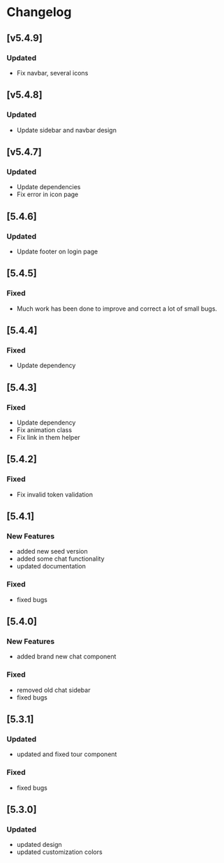 # Changelog

## [v5.4.9]

### Updated
- Fix navbar, several icons

## [v5.4.8]

### Updated
- Update sidebar and navbar design

## [v5.4.7]

### Updated
- Update dependencies
- Fix error in icon page

## [5.4.6]

### Updated

- Update footer on login page

## [5.4.5]

### Fixed

- Much work has been done to improve and correct a lot of small bugs.

## [5.4.4]

### Fixed

- Update dependency

## [5.4.3]

### Fixed

- Update dependency
- Fix animation class
- Fix link in them helper

## [5.4.2]

### Fixed

- Fix invalid token validation

## [5.4.1]

### New Features

- added new seed version
- added some chat functionality
- updated documentation

### Fixed

- fixed bugs

## [5.4.0]

### New Features

- added brand new chat component

### Fixed

- removed old chat sidebar
- fixed bugs

## [5.3.1]

### Updated

- updated and fixed tour component

### Fixed

- fixed bugs

## [5.3.0]

### Updated

- updated design
- updated customization colors
